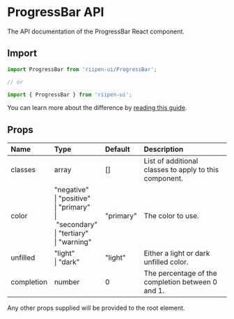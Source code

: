 <!--- This documentation is automatically generated, do not try to edit it. -->

# ProgressBar API

<p class="description">The API documentation of the ProgressBar React component.</p>

## Import

```js
import ProgressBar from 'riipen-ui/ProgressBar';

// or

import { ProgressBar } from 'riipen-ui';
```

You can learn more about the difference by [reading this guide](/guides/bundle-size).

## Props

| Name | Type | Default | Description |
|:-----|:-----|:--------|:------------|
| <span class="prop-name">classes</span> | <span class="prop-type">array</span> | <span class="prop-default">[]</span> | List of additional classes to apply to this component. |
| <span class="prop-name">color</span> | <span class="prop-type">"negative"<br>&#124;&nbsp;"positive"<br>&#124;&nbsp;"primary"<br>&#124;&nbsp;"secondary"<br>&#124;&nbsp;"tertiary"<br>&#124;&nbsp;"warning"</span> | <span class="prop-default">"primary"</span> | The color to use. |
| <span class="prop-name">unfilled</span> | <span class="prop-type">"light"<br>&#124;&nbsp;"dark"</span> | <span class="prop-default">"light"</span> | Either a light or dark unfilled color. |
| <span class="prop-name">completion</span> | <span class="prop-type">number</span> | <span class="prop-default">0</span> | The percentage of the completion between 0 and 1. |


Any other props supplied will be provided to the root element.
